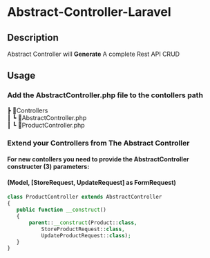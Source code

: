 # Abstract-Controller-Laravel
## Description
Abstract Controller will **Generate** A complete Rest API CRUD  
## Usage
### Add the AbstractController.php file to the contollers path  
 ┣ 📂Controllers  
 ┃ ┗ 📜AbstractController.php    
 ┃ ┗ 📜ProductController.php  
 
 ### Extend your Controllers from The Abstract Controller
 #### For new contollers you need to provide the AbstractController constructer (3) parameters:   
 #### (Model, [StoreRequest, UpdateRequest] as FormRequest)
 ```php
class ProductController extends AbstractController
{
    public function __construct()
    {
        parent::__construct(Product::class,
            StoreProductRequest::class,
            UpdateProductRequest::class);
    }
}
```
